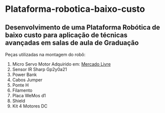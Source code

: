 # Plataforma-robotica-baixo-custo
## Desenvolvimento de uma Plataforma Robótica de baixo custo para aplicação de técnicas avançadas em salas de aula de Graduação
Peças utilizadas na montagem do robô:
1. Micro Servo Motor               Adquirido em: [Mercado Livre](https://produto.mercadolivre.com.br/MLB-1654901596-placa-wemos-d1-r2-wifi-esp8266-ide-compativel-do-arduino-_JM#position=4&search_layout=grid&type=item&tracking_id=2409f693-e2d9-49e7-b8de-bc74dc06932d)
2. Sensor IR Sharp Gp2y0a21
3. Power Bank
4. Cabos Jumper
5. Ponte H
6. Filamento
7. Placa WeMos d1
8. Shield
9. Kit 4 Motores DC
